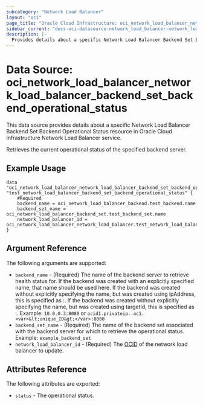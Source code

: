 ```yaml
---
subcategory: "Network Load Balancer"
layout: "oci"
page_title: "Oracle Cloud Infrastructure: oci_network_load_balancer_network_load_balancer_backend_set_backend_operational_status"
sidebar_current: "docs-oci-datasource-network_load_balancer-network_load_balancer_backend_set_backend_operational_status"
description: |-
  Provides details about a specific Network Load Balancer Backend Set Backend Operational Status in Oracle Cloud Infrastructure Network Load Balancer service
---
```


# Data Source: oci_network_load_balancer_network_load_balancer_backend_set_backend_operational_status
This data source provides details about a specific Network Load Balancer Backend Set Backend Operational Status resource in Oracle Cloud Infrastructure Network Load Balancer service.

Retrieves the current operational status of the specified backend server.

## Example Usage

```hcl
data "oci_network_load_balancer_network_load_balancer_backend_set_backend_operational_status" "test_network_load_balancer_backend_set_backend_operational_status" {
	#Required
	backend_name = oci_network_load_balancer_backend.test_backend.name
	backend_set_name = oci_network_load_balancer_backend_set.test_backend_set.name
	network_load_balancer_id = oci_network_load_balancer_network_load_balancer.test_network_load_balancer.id
}
```

## Argument Reference

The following arguments are supported:

* `backend_name` - (Required) The name of the backend server to retrieve health status for. If the backend was created with an explicitly specified name, that name should be used here. If the backend was created without explicitly specifying the name, but was created using ipAddress, this is specified as <ipAddress>:<port>. If the backend was created without explicitly specifying the name, but was created using targetId, this is specified as <targetId>:<port>.  Example: `10.0.0.3:8080` or `ocid1.privateip..oc1.<var>&lt;unique_ID&gt;</var>:8080` 
* `backend_set_name` - (Required) The name of the backend set associated with the backend server for which to retrieve the operational status.  Example: `example_backend_set` 
* `network_load_balancer_id` - (Required) The [OCID](https://docs.cloud.oracle.com/iaas/Content/General/Concepts/identifiers.htm) of the network load balancer to update.


## Attributes Reference

The following attributes are exported:

* `status` - The operational status. 

